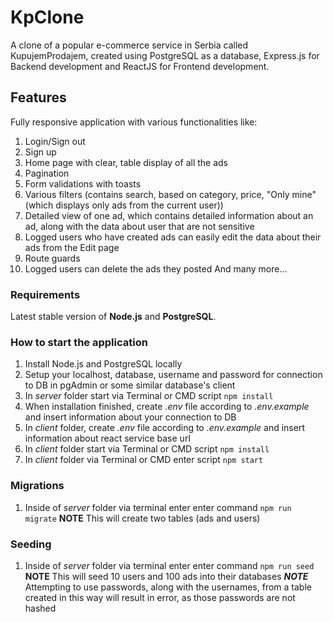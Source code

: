 # KpClone
A clone of a popular e-commerce service in Serbia called KupujemProdajem, created using PostgreSQL as a database, Express.js for Backend development and ReactJS for Frontend development.

## Features
Fully responsive application with various functionalities like:
1. Login/Sign out
2. Sign up
3. Home page with clear, table display of all the ads
4. Pagination
5. Form validations with toasts
6. Various filters (contains search, based on category, price, "Only mine" (which displays only ads from the current user))
7. Detailed view of one ad, which contains detailed information about an ad, along with the data about user that are not sensitive
8. Logged users who have created ads can easily edit the data about their ads from the Edit page
9. Route guards
10. Logged users can delete the ads they posted
    And many more...

### Requirements
Latest stable version of **Node.js** and **PostgreSQL**.

### How to start the application
1. Install Node.js and PostgreSQL locally
2. Setup your localhost, database, username and password for connection to DB in pgAdmin or some similar database's client
3. In *server* folder start via Terminal or CMD script `npm install`
4. When installation finished, create *.env* file according to *.env.example* and insert information about your connection to DB
5. In *client* folder, create *.env* file according to *.env.example* and insert information about react service base url
6. In *client* folder start via Terminal or CMD script `npm install`
6. In *client* folder via Terminal or CMD enter script `npm start`

### Migrations
1. Inside of *server* folder via terminal enter enter command `npm run migrate`
**NOTE** This will create two tables (ads and users)

### Seeding
1. Inside of *server* folder via terminal enter enter command `npm run seed`
**NOTE** This will seed 10 users and 100 ads into their databases
***NOTE*** Attempting to use passwords, along with the usernames, from a table created in this way will result in error, as those passwords are not hashed
